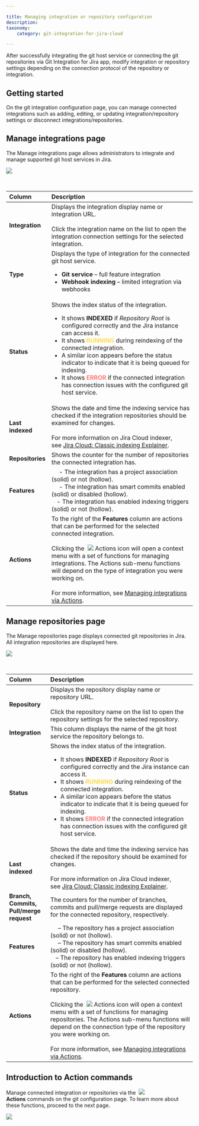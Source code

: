 ```yaml
---

title: Managing integration or repository configuration
description:
taxonomy:
    category: git-integration-for-jira-cloud

---
```

After successfully integrating the git host service or connecting the git repositories via Git Integration for Jira app, modify integration or repository settings depending on the connection protocol of the repository or integration.

## Getting started

On the git integration configuration page, you can manage connected integrations such as adding, editing, or updating integration/repository settings or disconnect integrations/repositories.

## Manage integrations page

The Manage integrations page allows administrators to integrate and manage supported git host services in Jira.

![](https://bigbrassband.atlassian.net/wiki/download/attachments/1923024455/gitcloud-managed-ui-git-integration-list.png?version=1&modificationDate=1648189077493&cacheVersion=1&api=v2)

<br>

| Column | Description |
| :--- | :--- |
| **Integration** | Displays the integration display name or integration URL.<br><br>Click the integration name on the list to open the integration connection settings for the selected integration. |
| **Type** | Displays the type of integration for the connected git host service.<br><ul><li><b>Git service</b> – full feature integration</li><li><b>Webhook indexing</b> – limited integration via webhooks</li></ul> |
| **Status** | Shows the index status of the integration.<br><ul><li>It shows <b>INDEXED</b> if <i>Repository Root</i> is configured correctly and the Jira instance can access it.</li><li>It shows <b style='color: #FDDB53'>RUNNING</b> during reindexing of the connected integration.</li><li>A similar icon appears before the status indicator to indicate that it is being queued for indexing.</li><li>It shows <b style='color: #FF7A7A'>ERROR</b> if the connected integration has connection issues with the configured git host service.</li></ul> |
| **Last indexed** | Shows the date and time the indexing service has checked if the integration repositories should be examined for changes.<br><br>For more information on Jira Cloud indexer, see [Jira Cloud: Classic indexing Explainer](/git-integration-for-jira-cloud/classic-indexing-explainer-gij-cloud). |
| **Repositories** | Shows the counter for the number of repositories the connected integration has. |
| **Features** | <img src='/wp-content/uploads/features-indicator-proj-permissions.png' height=12 width=16 /> - The integration has a project association (solid) or not (hollow).<br><img src='/wp-content/uploads/features-indicator-smart-commits.png' height=16 width=16 /> - The integration has smart commits enabled (solid) or disabled (hollow).<br><img src='/wp-content/uploads/features-indicator-indexing.png' height=16 width=10 /> - The integration has enabled indexing triggers (solid) or not (hollow). |
| **Actions** | To the right of the **Features** column are actions that can be performed for the selected connected integration.<br><br>Clicking the &nbsp;<img src='/wp-content/uploads/actions-icon.png' /> Actions icon will open a context menu with a set of functions for managing integrations. The Actions sub-menu functions will depend on the type of integration you were working on.<br><br>For more information, see [Managing integrations via Actions](/git-integration-for-jira-cloud/managing-integrations-via-actions-jira-cloud-gij-cloud). |

## Manage repositories page

The Manage repositories page displays connected git repositories in Jira. All integration repositories are displayed here.

![](https://bigbrassband.atlassian.net/wiki/download/attachments/1923024455/gitcloud-managed-ui-git-repo-list.png?version=1&modificationDate=1648189296736&cacheVersion=1&api=v2)

<br>

| Column | Description |
| :--- | :--- |
| **Repository** | Displays the repository display name or repository URL.<br><br>Click the repository name on the list to open the repository settings for the selected repository. |
| **Integration** | This column displays the name of the git host service the repository belongs to. |
| **Status** | Shows the index status of the integration.<br><ul><li>It shows <b>INDEXED</b> if <i>Repository Root</i> is configured correctly and the Jira instance can access it.</li><li>It shows <b style='color: #FDDB53'>RUNNING</b> during reindexing of the connected integration.</li><li>A similar icon appears before the status indicator to indicate that it is being queued for indexing.</li><li>It shows <b style='color: #FF7A7A'>ERROR</b> if the connected integration has connection issues with the configured git host service.</li></ul> |
| **Last indexed** | Shows the date and time the indexing service has checked if the repository should be examined for changes.<br><br>For more information on Jira Cloud indexer, see [Jira Cloud: Classic indexing Explainer](/git-integration-for-jira-cloud/classic-indexing-explainer-gij-cloud). |
| **Branch,**  <br>**Commits,**  <br>**Pull/merge request** | The counters for the number of branches, commits and pull/merge requests are displayed for the connected repository, respectively. |
| **Features** | <img src='/wp-content/uploads/features-indicator-proj-permissions.png' height=12 width=16 /> – The repository has a project association (solid) or not (hollow).<br><img src='/wp-content/uploads/features-indicator-smart-commits.png' height=16 width=16 /> – The repository has smart commits enabled (solid) or disabled (hollow).<br><img src='/wp-content/uploads/features-indicator-indexing.png' height=16 width=10 /> – The repository has enabled indexing triggers (solid) or not (hollow). |
| **Actions** | To the right of the **Features** column are actions that can be performed for the selected connected repository.<br><br>Clicking the &nbsp;<img src='/wp-content/uploads/actions-icon.png' /> Actions icon will open a context menu with a set of functions for managing repositories. The Actions sub-menu functions will depend on the connection type of the repository you were working on.<br><br>For more information, see [Managing integrations via Actions](/git-integration-for-jira-cloud/managing-integrations-via-actions-jira-cloud-gij-cloud). |

## Introduction to Action commands

Manage connected integration or repositories via the &nbsp;<img src='/wp-content/uploads/actions-icon.png' /> **Actions** commands on the git configuration page. To learn more about these functions, proceed to the next page.

![](https://bigbrassband.atlassian.net/wiki/download/attachments/1923024455/gitcloud-managed-ui-manage-integrations-actions-sel.png?version=1&modificationDate=1648187125452&cacheVersion=1&api=v2)

